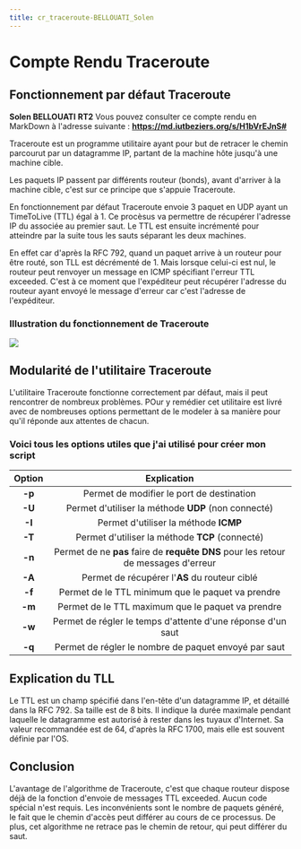 ```yaml
---
title: cr_traceroute-BELLOUATI_Solen
---
```

# Compte Rendu Traceroute
## Fonctionnement par défaut Traceroute
**Solen BELLOUATI**
**RT2**
Vous pouvez consulter ce compte rendu en MarkDown à l'adresse suivante :
**https://md.iutbeziers.org/s/H1bVrEJnS#**

Traceroute est un programme utilitaire ayant pour but de retracer le chemin parcourut par un datagramme IP, partant de la machine hôte jusqu'à une machine cible.

Les paquets IP passent par différents routeur (bonds), avant d'arriver à la machine cible, c'est sur ce principe que s'appuie Traceroute.

En fonctionnement par défaut Traceroute envoie 3 paquet en UDP ayant un TimeToLive (TTL) égal à 1. Ce procèsus va permettre de récupérer l'adresse IP du associée au premier saut.
Le TTL est ensuite incrémenté pour atteindre par la suite tous les sauts séparant les deux machines.

En effet car d'après la RFC 792, quand un paquet arrive à un routeur pour être routé, son TLL est décrémenté de 1. Mais lorsque celui-ci est nul, le routeur peut renvoyer un message en ICMP spécifiant l'erreur TTL exceeded.
C'est à ce moment que l'expéditeur peut récupérer l'adresse du routeur ayant envoyé le message d'erreur car c'est l'adresse de l'expéditeur.
### Illustration du fonctionnement de Traceroute
![](https://i.imgur.com/vIoDwX3.png)

## Modularité de l'utilitaire Traceroute

L'utilitaire Traceroute fonctionne correctement par défaut, mais il peut rencontrer de nombreux problèmes.
POur y remédier cet utilitaire est livré avec de nombreuses options permettant de le modeler à sa manière pour qu'il réponde aux attentes de chacun.
### Voici tous les options utiles que j'ai utilisé pour créer mon script

| Option | Explication |
|:------:|:-----------:|
|**-p**| Permet de modifier le port de destination |
|**-U**| Permet d'utiliser la méthode **UDP** (non connecté)|
|**-I**| Permet d'utiliser la méthode **ICMP**|
|**-T**|Permet d'utiliser la méthode **TCP** (connecté)|
|**-n**|Permet de ne **pas** faire de **requête DNS** pour les retour de messages d'erreur|
|**-A**|Permet de récupérer l'**AS** du routeur ciblé|
|**-f**|Permet de le TTL minimum que le paquet va prendre|
|**-m**|Permet de le TTL maximum que le paquet va prendre|
|**-w**|Permet de régler le temps d'attente d'une réponse d'un saut|
|**-q**|Permet de régler le nombre de paquet envoyé par saut|

## Explication du TLL

Le TTL est un champ spécifié dans l'en-tête d'un datagramme IP, et détaillé dans la RFC 792. Sa taille est de 8 bits.
Il indique la durée maximale pendant laquelle le datagramme est autorisé à rester dans les tuyaux d'Internet.
Sa valeur recommandée est de 64, d'après la RFC 1700, mais elle est souvent définie par l'OS.

## Conclusion
L'avantage de l'algorithme de Traceroute, c'est que chaque routeur dispose déjà de la fonction d'envoie de messages TTL exceeded. Aucun code spécial n'est requis.
Les inconvénients sont le nombre de paquets généré, le fait que le chemin d'accès peut différer au cours de ce processus.
De plus, cet algorithme ne retrace pas le chemin de retour, qui peut différer du saut.



